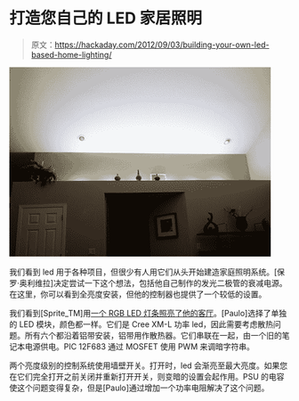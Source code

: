 # 打造您自己的 LED 家居照明

> 原文：<https://hackaday.com/2012/09/03/building-your-own-led-based-home-lighting/>

![](img/d85821e0b5e85bc6cfe6014d35c3a393.png "home-lighting-with-LED-strip-and-fade-controller")

我们看到 led 用于各种项目，但很少有人用它们从头开始建造家庭照明系统。[保罗·奥利维拉]决定尝试一下这个想法，包括他自己制作的发光二极管的衰减电源。在这里，你可以看到全亮度安装，但他的控制器也提供了一个较低的设置。

我们看到[Sprite_TM]用[一个 RGB LED 灯条照亮了他的客厅](http://hackaday.com/2010/02/21/controllable-leds-spice-up-the-living-room/)。[Paulo]选择了单独的 LED 模块，颜色都一样。它们是 Cree XM-L 功率 led，因此需要考虑散热问题。所有六个都沿着铝带安装，铝带用作散热器。它们串联在一起，由一个旧的笔记本电源供电。PIC 12F683 通过 MOSFET 使用 PWM 来调暗字符串。

两个亮度级别的控制系统使用墙壁开关。打开时，led 会渐亮至最大亮度。如果您在它们完全打开之前关闭并重新打开开关，则变暗的设置会起作用。PSU 的电容使这个问题变得复杂，但是[Paulo]通过增加一个功率电阻解决了这个问题。